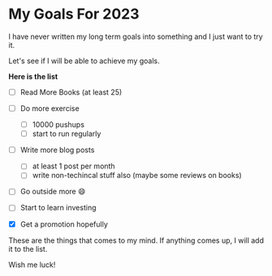 # My Goals For 2023



I have never written my long term goals into something and I just want to try it.

Let's see if I will be able to achieve my goals.

**Here is the list**

- [ ] Read More Books (at least 25)
- [ ] Do more exercise
  - [ ] 10000 pushups
  - [ ] start to run regularly
- [ ] Write more blog posts
  - [ ] at least 1 post per month
  - [ ] write non-techincal stuff also (maybe some reviews on books)
- [ ] Go outside more :smile:
- [ ] Start to learn investing
- [x] Get a promotion hopefully
  

These are the things that comes to my mind. If anything comes up, I will add it to the list.

Wish me luck!
